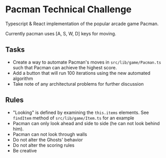 # Pacman Technical Challenge

Typescript & React implementation of the popular arcade game Pacman.

Currently pacman uses [A, S, W, D] keys for moving.

## Tasks

- Create a way to automate Pacman's moves in `src/lib/game/Pacman.ts` such that Pacman can achieve the highest score.
- Add a button that will run 100 iterations using the new automated algorithm
- Take note of any architectural problems for further discussion

## Rules

- "Looking" is defined by examining the `this.items` elements. See `findItem` method of `src/lib/game/Item.ts` for an example
- Pacman can only look ahead and side to side (he can not look behind him).
- Pacman can not look through walls
- Do not alter the Ghosts' behavior
- Do not alter the scoring rules
- Be creative

